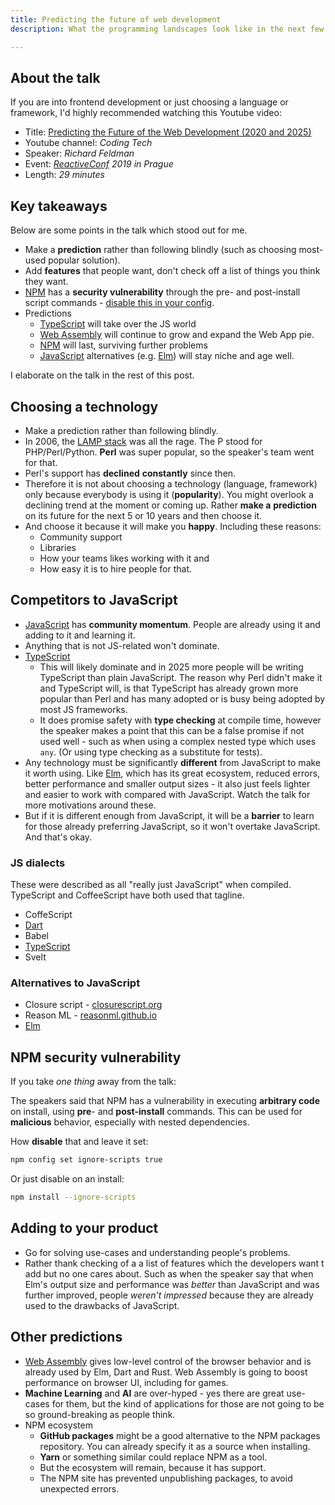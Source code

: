```yaml
---
title: Predicting the future of web development
description: What the programming landscapes look like in the next few years

---
```

## About the talk

If you are into frontend development or just choosing a language or framework, I'd highly recommended watching this Youtube video:

* Title: [Predicting the Future of the Web Development (2020 and 2025)](https://www.youtube.com/watch?v=24tQRwIRP_w)
* Youtube channel: _Coding Tech_
* Speaker: _Richard Feldman_
* Event: [_ReactiveConf_](https://reactiveconf.com/) _2019 in Prague_
* Length: _29 minutes_

## Key takeaways

Below are some points in the talk which stood out for me.

* Make a **prediction** rather than following blindly (such as choosing most-used popular solution).
* Add **features** that people want, don't check off a list of things you think they want.
* [NPM](https://github.com/MichaelCurrin/learn-to-code/blob/master/en/topics/scripting_languages/JavaScript/node_packages.md) has a **security vulnerability** through the pre- and post-install script commands - [disable this in your config](#npm-security-vulnerability).
* Predictions
  * [TypeScript](https://github.com/MichaelCurrin/learn-to-code/tree/master/en/topics/scripting_languages/TypeScript) will take over the JS world
  * [Web Assembly](https://github.com/MichaelCurrin/learn-to-code/tree/master/en/topics/scripting_languages/Web%20Assembly) will continue to grow and expand the Web App pie.
  * [NPM](https://github.com/MichaelCurrin/learn-to-code/blob/master/en/topics/scripting_languages/JavaScript/node_packages.md) will last, surviving further problems
  * [JavaScript](https://github.com/MichaelCurrin/learn-to-code/tree/master/en/topics/scripting_languages/JavaScript) alternatives (e.g. [Elm](https://github.com/MichaelCurrin/learn-to-code/tree/master/en/topics/scripting_languages/Elm)) will stay niche and age well.

I elaborate on the talk in the rest of this post.

## Choosing a technology

* Make a prediction rather than following blindly.
* In 2006, the [LAMP stack](https://en.wikipedia.org/wiki/LAMP_(software_bundle)) was all the rage. The P stood for PHP/Perl/Python. **Perl** was super popular, so the speaker's team went for that.
* Perl's support has **declined** **constantly** since then.
* Therefore it is not about choosing a technology (language, framework) only because everybody is using it (**popularity**). You might overlook a declining trend at the moment or coming up. Rather **make a** **prediction** on its future for the next 5 or 10 years and then choose it.
* And choose it because it will make you **happy**. Including these reasons:
  * Community support
  * Libraries
  * How your teams likes working with it and
  * How easy it is to hire people for that.

## Competitors to JavaScript

* [JavaScript](https://github.com/MichaelCurrin/learn-to-code/tree/master/en/topics/scripting_languages/JavaScript) has **community momentum**. People are already using it and adding to it and learning it.
* Anything that is not JS-related won't dominate.
* [TypeScript](https://github.com/MichaelCurrin/learn-to-code/tree/master/en/topics/scripting_languages/TypeScript)
  * This will likely dominate and in 2025 more people will be writing TypeScript than plain JavaScript. The reason why Perl didn't make it and TypeScript will, is that TypeScript has already grown more popular than Perl and has many adopted or is busy being adopted by most JS frameworks.
  * It does promise safety with **type checking** at compile time, however the speaker makes a point that this can be a false promise if not used well - such as when using a complex nested type which uses `any`. (Or using type checking as a substitute for tests).
* Any technology must be significantly **different** from JavaScript to make it worth using. Like [Elm](https://github.com/MichaelCurrin/learn-to-code/tree/master/en/topics/scripting_languages/Elm), which has its great ecosystem, reduced errors, better performance and smaller output sizes - it also just feels lighter and easier to work with compared with JavaScript. Watch the talk for more motivations around these.
* But if it is different enough from JavaScript, it will be a **barrier** to learn for those already preferring JavaScript, so it won't overtake JavaScript. And that's okay.

### JS dialects

These were described as all "really just JavaScript" when compiled. TypeScript and CoffeeScript have both used that tagline.

* CoffeScript
* [Dart](https://github.com/MichaelCurrin/learn-to-code/tree/master/en/topics/scripting_languages/Dart)
* Babel
* [TypeScript](https://github.com/MichaelCurrin/learn-to-code/tree/master/en/topics/scripting_languages/TypeScript)
* Svelt

### Alternatives to JavaScript

* Closure script - [closurescript.org ](https://closurescript.org)
* Reason ML - [reasonml.github.io](https://reasonml.github.io)
* [Elm](https://github.com/MichaelCurrin/learn-to-code/tree/master/en/topics/scripting_languages/Elm)

## NPM security vulnerability

If you take _one thing_ away from the talk:

The speakers said that NPM has a vulnerability in executing **arbitrary code** on install, using **pre**- and **post-install** commands. This can be used for **malicious** behavior, especially with nested dependencies.

How **disable** that and leave it set:

```sh
npm config set ignore-scripts true
```

Or just disable on an install:

```sh
npm install --ignore-scripts
```

## Adding to your product

* Go for solving use-cases and understanding people's problems.
* Rather thank checking of a a list of features which the developers want t add but no one cares about. Such as when the speaker say that when Elm's output size and performance was _better_ than JavaScript and was further improved, people _weren't impressed_ because they are already used to the drawbacks of JavaScript.

## Other predictions

* [Web Assembly](https://github.com/MichaelCurrin/learn-to-code/tree/master/en/topics/scripting_languages/Web%20Assembly) gives low-level control of the browser behavior and is already used by Elm, Dart and Rust. Web Assembly is going to boost performance on browser UI, including for games.
* **Machine Learning** and **AI** are over-hyped - yes there are great use-cases for them, but the kind of applications for those are not going to be so ground-breaking as people think.
* NPM ecosystem
  * **GitHub packages** might be a good alternative to the NPM packages repository. You can already specify it as a source when installing.
  * **Yarn** or something similar could replace NPM as a tool.
  * But the ecosystem will remain, because it has support. 
  * The NPM site has prevented unpublishing packages, to avoid unexpected errors.